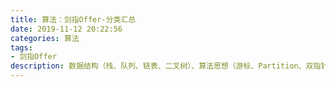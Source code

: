 ```yaml
---
title: 算法：剑指Offer-分类汇总
date: 2019-11-12 20:22:56
categories: 算法
tags: 
- 剑指Offer
description: 数据结构（栈、队列、链表、二叉树）、算法思想（游标、Partition、双指针、滑动窗口、动态规划、贪心、回溯）
---
```

